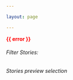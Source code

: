 ```yaml
---

layout: page

---
```

<script client-only>
  if(window && !customElements.get('eox-itemfilter')) import("@eox/itemfilter");
</script>

<script setup>
  import { ref, onMounted } from 'vue';
  import { withBase, useRouter } from 'vitepress';

  const router = useRouter();
  const items = ref([]);
  const error = ref('');

  const filterProps = [{
    "keys": [
      "title",
      "subtitle",
      "theme"
    ],
    "title": "By keyword",
    "type": "text",
    "placeholder": "Search in title or subtitle",
    "expanded": true
  }, {
    "key": 'theme',
    "title": 'By theme',
    expanded: true
  }
  ];

  onMounted(async () => {
    try {
      const params = new URLSearchParams(window.location.search);
      const preview_url = params.get('preview_url');

      if (!preview_url) {
        throw new Error('Missing "preview_url" parameter in URL.');
      }

      const response = await fetch(`${preview_url}narratives.json`);
      if (!response.ok) {
        throw new Error(`Failed to fetch data from: ${preview_url}narratives.json`);
      }

      const results = await response.json();
      results.forEach(res => {
        res.image = preview_url + res.image;
      });
      items.value = results;

    } catch (err) {
      error.value = err.message;
      console.error('Fetch error:', err);
    }
  });

  // Click event handler
  const handleResultClick = (evt) => {
    const basePath = withBase('/story');
    const url = new URLSearchParams({ storyurl: evt.detail.file }).toString();
    router.go(`${basePath}?${url}`);
  };
</script>

<div class="large-space"></div>

<div v-if="error" style="color: red; font-weight: bold;">
  {{ error }}
</div>
<div v-else>
  <client-only>
    <eox-itemfilter
      :items="items"
      titleProperty="title"
      imageProperty="image"
      subTitleProperty="subtitle"
      aggregateResults="theme"
      :filterProperties="filterProps"
      resultType="cards"
      @select="handleResultClick"
      style="--select-filter-max-items: 10"
      class="large-margin bottom-margin"
    >
      <h6 slot="filterstitle" class="small vertical-margin">Filter Stories:</h6>
      <h6 slot="resultstitle" class="large large-margin vertical-margin top-padding">Stories preview selection</h6>
    </eox-itemfilter>
  </client-only>
</div>

<div class="large-space"></div>

<style>
  eox-itemfilter {
    --form-flex-direction: colrowumn;
  }
  @media (max-width: 768px) {
    eox-itemfilter {
      --form-flex-direction: column;
    }
  }
</style>
